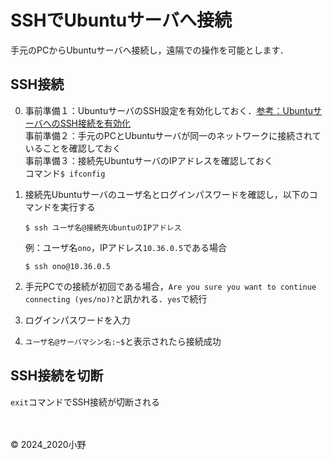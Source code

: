 # SSHでUbuntuサーバへ接続

手元のPCからUbuntuサーバへ接続し，遠隔での操作を可能とします．

## SSH接続

0. 事前準備１：UbuntuサーバのSSH設定を有効化しておく．[参考：UbuntuサーバへのSSH接続を有効化](ssh_activate.md)<br>事前準備２：手元のPCとUbuntuサーバが同一のネットワークに接続されていることを確認しておく<br>事前準備３：接続先UbuntuサーバのIPアドレスを確認しておく<br>
コマンド```$ ifconfig```

1. 接続先Ubuntuサーバのユーザ名とログインパスワードを確認し，以下のコマンドを実行する

    ```shell
    $ ssh ユーザ名@接続先UbuntuのIPアドレス
    ```

    例：ユーザ名```ono```，IPアドレス```10.36.0.5```である場合

    ```shell
    $ ssh ono@10.36.0.5
    ```
2. 手元PCでの接続が初回である場合，```Are you sure you want to continue connecting (yes/no)?```と訊かれる．```yes```で続行

2. ログインパスワードを入力
3. ```ユーザ名@サーバマシン名:~$```と表示されたら接続成功

## SSH接続を切断
```exit```コマンドでSSH接続が切断される

<br><br>&copy; 2024_2020小野
